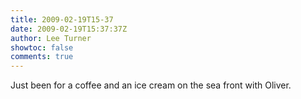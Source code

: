 ```yaml
---
title: 2009-02-19T15-37
date: 2009-02-19T15:37:37Z
author: Lee Turner
showtoc: false
comments: true
---
```


Just been for a coffee and an ice cream on the sea front with Oliver.

